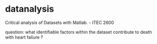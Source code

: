 # datanalysis
Critical analysis of Datasets with Matlab. - ITEC 2600

question: what identifiable factors within the dataset contribute to death with heart faliure ?


